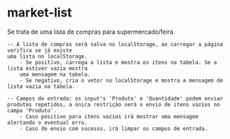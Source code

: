# market-list
Se trata de uma lista de compras para supermercado/feira. 

    -- A lista de compras será salva no localStorage, ao carregar a página verifica se já existe 
    uma lista no localStorage. 
        - Se positivo, carrega a lista e mostra os itens na tabela. Se a lista estiver vazia mostra
        uma mensagem na tabela. 
        - Se negativo, cria o vetor no localStorage e mostra a mensagem de lista vazia na tabela.

    -- Campos de entrada: os input's 'Produto' e 'Quantidade' podem enviar produtos repetidos, a única restrição será o envio de itens vazios no campo 'Produto'.
        - Caso positivo para itens vazios irá mostrar uma mensagem alertando o eventual erro.
        - Caso de envio com sucesso, irá limpar os campos de entrada.